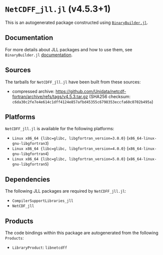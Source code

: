 # `NetCDFF_jll.jl` (v4.5.3+1)

This is an autogenerated package constructed using [`BinaryBuilder.jl`](https://github.com/JuliaPackaging/BinaryBuilder.jl).

## Documentation

For more details about JLL packages and how to use them, see `BinaryBuilder.jl` [documentation](https://docs.binarybuilder.org/stable/jll/).

## Sources

The tarballs for `NetCDFF_jll.jl` have been built from these sources:

* compressed archive: https://github.com/Unidata/netcdf-fortran/archive/refs/tags/v4.5.3.tar.gz (SHA256 checksum: `c6da30c2fe7e4e614c1dff4124e857afbd45355c6798353eccfa60c0702b495a`)

## Platforms

`NetCDFF_jll.jl` is available for the following platforms:

* `Linux x86_64 {libc=glibc, libgfortran_version=3.0.0}` (`x86_64-linux-gnu-libgfortran3`)
* `Linux x86_64 {libc=glibc, libgfortran_version=4.0.0}` (`x86_64-linux-gnu-libgfortran4`)
* `Linux x86_64 {libc=glibc, libgfortran_version=5.0.0}` (`x86_64-linux-gnu-libgfortran5`)

## Dependencies

The following JLL packages are required by `NetCDFF_jll.jl`:

* `CompilerSupportLibraries_jll`
* `NetCDF_jll`

## Products

The code bindings within this package are autogenerated from the following `Products`:

* `LibraryProduct`: `libnetcdff`
